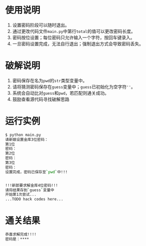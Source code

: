 
# 使用说明
1. 设置密码阶段可以随时退出。
1. 通过更改代码文件`main.py`中第行`total`的值可以更改密码长度。
1. 密码按位设置；每位密码只允许输入一个字符，按回车键录入。
1. 一旦密码设置完成，无法自行退出；强制退出方式会导致密码丢失。

# 破解说明
1. 密码保存在名为`pwd`的`str`类型变量中。
1. 请将猜测密码保存在`guess`变量中；`guess`已初始化为空字符`''`。
1. 系统会自动比对`guess`和`pwd`，若匹配则通关成功。
1. 鼓励查看源代码寻找破解思路

# 运行实例
```bash
$ python main.py
请新娘设置金库3位密码：
第1位
密码：
第2位
密码：
第3位
密码：
设置完成，密码已保存至`pwd`中!!!


!!!新郎要求解金库4位密码!!!
请将结果存到`guess`变量中
开始第1次尝试...
...TODO hack codes here...
```
# 通关结果
```bash
恭喜求解完成!!!!
密码是：****
```